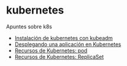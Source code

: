 # kubernetes

Apuntes sobre k8s

* [Instalación de kubernetes con kubeadm](kubeadm)
* [Desplegando una aplicación en Kubernetes](deploy)
* [Recursos de Kubernetes: pod](pods)
* [Recursos de Kubernetes: ReplicaSet](rs)